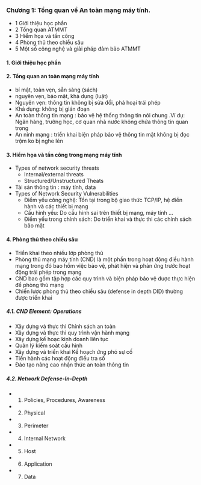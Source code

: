 
### Chương 1: Tổng quan về An toàn mạng máy tính.
- 1 Giới thiệu học phần 
- 2 Tổng quan ATMMT
- 3 Hiểm họa và tấn công
- 4 Phòng thủ theo chiều sâu
- 5 Một số công nghệ và giải pháp đảm bảo ATMMT
#### 1. Giới thiệu học phần
#### 2. Tổng quan an toàn mạng máy tính 
- bí mật, toàn vẹn, sẵn sàng (sách)
- nguyên vẹn, bảo mật, khả dụng (luật)
- Nguyên vẹn: thông tin không bị sửa đổi, phá hoại trái phép
- Khả dụng: không bị gián đoạn
- An toàn thông tin mạng : bảo vệ hệ thống thông tin nói chung .Ví dụ: Ngân hàng, trường học, cơ quan nhà nước không chứa thông tin quan trọng 
- An ninh mạng : triển khai biện pháp bảo vệ thông tin mật không bị đọc trộm ko bị nghe lén 

#### 3. Hiểm họa và tấn công trong mạng máy tính 
- Types of network security threats 
    + Internal/external threats
    + Structured/Unstructured Theats 
- Tài sản thông tin : máy tính, data 
- Types of Network Security Vulnerabilities
    + Điểm yếu công nghệ: Tồn tại trong bộ giao thức TCP/IP, hệ điền hành và các thiết bị mạng
    + Cấu hình yếu: Do cấu hình sai trên thiết bị mạng, máy tính ...
    + Điểm yếu trong chính sách: Do triển khai và thực thi các chính sách bảo mật
#### 4. Phòng thủ theo chiều sâu
- Triển khai theo nhiều lớp phòng thủ
- Phòng thủ mạng máy tính (CND) là một phần trong hoạt động điều hành mạng trong đó bao hồm việc bảo vệ, phát hiện và phản ứng trước hoạt động trái phép trong mạng
- CND bao gồm tập hợp các quy trình và biện pháp bảo vệ được thực hiện để phòng thủ mạng
- Chiến lược phòng thủ theo chiều sâu (defense in depth DID) thường được triển khai
##### 4.1. CND Element: Operations
- Xây dựng và thực thi Chính sách an toàn
- Xây dựng và thực thi quy trình vận hành mạng
- Xây dựng kế hoạc kinh doanh liên tục
- Quản lý kiếm soát cấu hình
- Xây dựng và triển khai Kế hoạch ứng phó sự cố
- Tiến hành các hoạt động điều tra số
- Đào tạo nâng cao nhận thức an toàn thông tin
##### 4.2. Network Defense-In-Depth
- 1. Policies, Procedures, Awareness
- 2. Physical
- 3. Perimeter
- 4. Internal Network
- 5. Host
- 6. Application
- 7. Data
